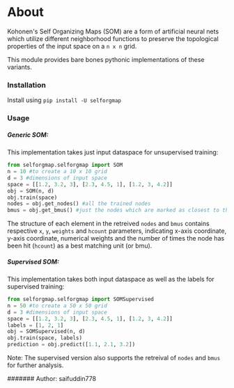 # About
Kohonen's Self Organizing Maps (SOM) are a form of artificial neural nets which utilize different neighborhood functions to preserve the topological properties of the input space on a `n x n` grid.

This module provides bare bones pythonic implementations of these variants. 


### Installation
Install using `pip install -U selforgmap`

### Usage

##### Generic SOM:
This implementation takes just input dataspace for unsupervised training:
```python
from selforgmap.selforgmap import SOM
n = 10 #to create a 10 x 10 grid
d = 3 #dimensions of input space
space = [[1.2, 3.2, 3], [2.3, 4.5, 1], [1.2, 3, 4.2]]
obj = SOM(n, d)
obj.train(space)
nodes = obj.get_nodes() #all the trained nodes
bmus = obj.get_bmus() #just the nodes which are marked as closest to the input space
```

The structure of each element in the retreived `nodes` and `bmus` contains respective `x`, `y`, `weights` and `hcount` parameters, indicating x-axis coordinate, y-axis coordinate, numerical weights and the number of times the node has been hit (`hcount`) as a best matching unit (or bmu).


##### Supervised SOM:
This implementation takes both input dataspace as well as the labels for supervised training:
```python
from selforgmap.selforgmap import SOMSupervised
n = 50 #to create a 50 x 50 grid
d = 3 #dimensions of input space
space = [[1.2, 3.2, 3], [2.3, 4.5, 1], [1.2, 3, 4.2]]
labels = [1, 2, 1]
obj = SOMSupervised(n, d)
obj.train(space, labels)
prediction = obj.predict([1.1, 2.1, 3.2])
```

Note: The supervised version also supports the retreival of `nodes` and `bmus` for further analysis. 


####### Author: saifuddin778
